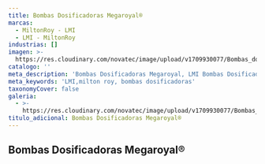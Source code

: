 ```yaml
---
title: Bombas Dosificadoras Megaroyal®
marcas:
  - MiltonRoy - LMI
  - LMI - MiltonRoy
industrias: []
imagen: >-
  https://res.cloudinary.com/novatec/image/upload/v1709930077/Bombas_dosificadoras_qu%C3%ADmicas_PRIMEROYAL_PRIMEROY_SERIES_lskwlm.png
catalogo: ''
meta_description: 'Bombas Dosificadoras Megaroyal, LMI Bombas Dosificadoras, Milton Roy'
meta_keywords: 'LMI,milton roy, bombas dosificadoras'
taxonomyCover: false
galeria:
  - >-
    https://res.cloudinary.com/novatec/image/upload/v1709930077/Bombas_dosificadoras_qu%C3%ADmicas_PRIMEROYAL_PRIMEROY_SERIES_lskwlm.png
titulo_adicional: Bombas Dosificadoras Megaroyal®
---
```


## **Bombas Dosificadoras Megaroyal®**

